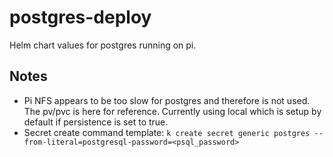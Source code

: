 # postgres-deploy

Helm chart values for postgres running on pi. 

## Notes

* Pi NFS appears to be too slow for postgres and therefore is not used. The pv/pvc is here for reference. Currently using local which is setup by default if persistence is set to true. 
* Secret create command template: `k create secret generic postgres --from-literal=postgresql-password=<psql_password>`
